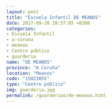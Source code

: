 ```yaml
---
layout: post
title: "Escuela Infantil DE MEANOS"
date: 2017-09-20 20:57:05 +0200
categories:
- Escuela Infantil
- a-coruna
- meanos
- Centro público
- guarderia
name: "DE MEANOS"
province: "A Coruña"
location: "Meanos"
code: "15023855"
type: "Centro público"
img: guarderia.jpg
permalink: /guarderias/de-meanos.html
---
```

